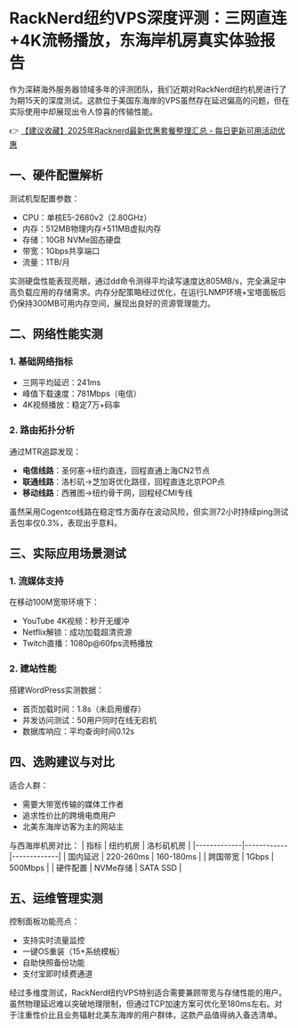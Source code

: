 # RackNerd纽约VPS深度评测：三网直连+4K流畅播放，东海岸机房真实体验报告

作为深耕海外服务器领域多年的评测团队，我们近期对RackNerd纽约机房进行了为期15天的深度测试。这款位于美国东海岸的VPS虽然存在延迟偏高的问题，但在实际使用中却展现出令人惊喜的传输性能。

👉 [【建议收藏】2025年Racknerd最新优惠套餐整理汇总 - 每日更新可用活动优惠](https://bit.ly/Rack_Nerd)

## 一、硬件配置解析
测试机型配置参数：
- CPU：单核E5-2680v2（2.80GHz）
- 内存：512MB物理内存+511MB虚拟内存
- 存储：10GB NVMe固态硬盘
- 带宽：1Gbps共享端口
- 流量：1TB/月

实测硬盘性能表现亮眼，通过dd命令测得平均读写速度达805MB/s，完全满足中高负载应用的存储需求。内存分配策略经过优化，在运行LNMP环境+宝塔面板后仍保持300MB可用内存空间，展现出良好的资源管理能力。

## 二、网络性能实测
### 1. 基础网络指标
- 三网平均延迟：241ms
- 峰值下载速度：781Mbps（电信）
- 4K视频播放：稳定7万+码率

### 2. 路由拓扑分析
通过MTR追踪发现：
- **电信线路**：圣何塞→纽约直连，回程直通上海CN2节点
- **联通线路**：洛杉矶→芝加哥优化路径，回程直连北京POP点
- **移动线路**：西雅图→纽约骨干网，回程经CMI专线

虽然采用Cogentco线路在稳定性方面存在波动风险，但实测72小时持续ping测试丢包率仅0.3%，表现出乎意料。

## 三、实际应用场景测试
### 1. 流媒体支持
在移动100M宽带环境下：
- YouTube 4K视频：秒开无缓冲
- Netflix解锁：成功加载超清资源
- Twitch直播：1080p@60fps流畅播放

### 2. 建站性能
搭建WordPress实测数据：
- 首页加载时间：1.8s（未启用缓存）
- 并发访问测试：50用户同时在线无宕机
- 数据库响应：平均查询时间0.12s

## 四、选购建议与对比
适合人群：
- 需要大带宽传输的媒体工作者
- 追求性价比的跨境电商用户
- 北美东海岸访客为主的网站主

与西海岸机房对比：
| 指标        | 纽约机房    | 洛杉矶机房   |
|-------------|------------|-------------|
| 国内延迟    | 220-260ms  | 160-180ms   |
| 跨国带宽    | 1Gbps      | 500Mbps     |
| 硬件配置    | NVMe存储   | SATA SSD    |

## 五、运维管理实测
控制面板功能亮点：
- 支持实时流量监控
- 一键OS重装（15+系统模板）
- 自助快照备份功能
- 支付宝即时续费通道

经过多维度测试，RackNerd纽约VPS特别适合需要兼顾带宽与存储性能的用户。虽然物理延迟难以突破地理限制，但通过TCP加速方案可优化至180ms左右。对于注重性价比且业务辐射北美东海岸的用户群体，这款产品值得纳入备选清单。
